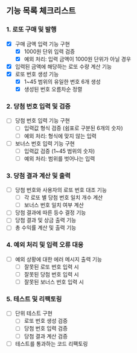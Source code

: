 ## 기능 목록 체크리스트

### 1. 로또 구매 및 발행

- [x] 구매 금액 입력 기능 구현
  - [x] 1000원 단위 입력 검증
  - [x] 예외 처리: 입력 금액이 1000원 단위가 아닐 경우
- [x] 입력된 금액에 해당하는 로또 수량 계산 기능
- [x] 로또 번호 생성 기능
  - [x] 1~45 범위의 유일한 번호 6개 생성
  - [x] 생성된 번호 오름차순 정렬

### 2. 당첨 번호 입력 및 검증

- [ ] 당첨 번호 입력 기능 구현
  - [ ] 입력값 형식 검증 (쉼표로 구분된 6개의 숫자)
  - [ ] 예외 처리: 형식에 맞지 않는 입력
- [ ] 보너스 번호 입력 기능 구현
  - [ ] 입력값 검증 (1~45 범위의 숫자)
  - [ ] 예외 처리: 범위를 벗어나는 입력

### 3. 당첨 결과 계산 및 출력

- [ ] 당첨 번호와 사용자의 로또 번호 대조 기능
  - [ ] 각 로또 별 당첨 번호 일치 개수 계산
  - [ ] 보너스 번호 일치 여부 계산
- [ ] 당첨 결과에 따른 등수 결정 기능
- [ ] 당첨 결과 및 상금 출력 기능
- [ ] 총 수익률 계산 및 출력 기능

### 4. 예외 처리 및 입력 오류 대응

- [ ] 예외 상황에 대한 에러 메시지 출력 기능
  - [ ] 잘못된 로또 번호 입력 시
  - [ ] 잘못된 당첨 번호 입력 시
  - [ ] 잘못된 보너스 번호 입력 시

### 5. 테스트 및 리팩토링

- [ ] 단위 테스트 구현
  - [ ] 로또 번호 생성 검증
  - [ ] 당첨 번호 입력 검증
  - [ ] 당첨 결과 계산 검증
- [ ] 테스트를 통과하는 코드 리팩토링
